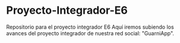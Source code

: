 # Proyecto-Integrador-E6
Repositorio para el proyecto integrador E6
Aquí iremos subiendo los avances del proyecto integrador de nuestra red social: "GuarniApp".
